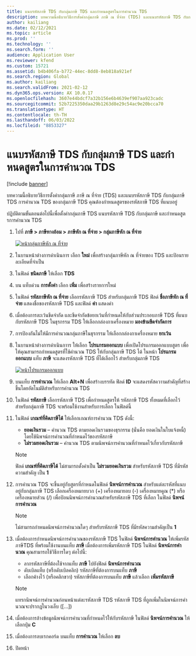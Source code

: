 ```yaml
---
title: แนบรหัสภาษี TDS กับกลุ่มภาษี TDS และกําหนดสูตรในการคํานวณ TDS
description: บทความนี้อธิบายวิธีการตั้งค่ากลุ่มภาษี ภาษี ณ ที่จ่าย (TDS) และแนบรหัสภาษี TDS กับกลุ่มภาษี TDS การคํานวณ TDS ของกลุ่มภาษี TDS คุณต้องกําหนดสูตรของรหัสภาษี TDS ที่แนบอยู่
author: kailiang
ms.date: 02/12/2021
ms.topic: article
ms.prod: ''
ms.technology: ''
ms.search.form: ''
audience: Application User
ms.reviewer: kfend
ms.custom: 15721
ms.assetid: b4b406fa-b772-44ec-8dd8-8eb818a921ef
ms.search.region: Global
ms.author: kailiang
ms.search.validFrom: 2021-02-12
ms.dyn365.ops.version: AX 10.0.17
ms.openlocfilehash: 3607e44bdcf7a32b156e6b4639ef907aa923cadc
ms.sourcegitcommit: 52b7225350daa29b1263d8e29c54ac9e20bcca70
ms.translationtype: HT
ms.contentlocale: th-TH
ms.lasthandoff: 06/03/2022
ms.locfileid: "8853327"
---
```

# <a name="attach-tds-tax-codes-to-tds-tax-groups-and-define-the-formula-for-calculating-tds"></a>แนบรหัสภาษี TDS กับกลุ่มภาษี TDS และกําหนดสูตรในการคํานวณ TDS

[!include [banner](../includes/banner.md)]

บทความนี้อธิบายวิธีการตั้งค่ากลุ่มภาษี ภาษี ณ ที่จ่าย (TDS) และแนบรหัสภาษี TDS กับกลุ่มภาษี TDS การคํานวณ TDS ของกลุ่มภาษี TDS คุณต้องกําหนดสูตรของรหัสภาษี TDS ที่แนบอยู่

ปฏิบัติตามขั้นตอนต่อไปนี้เพื่อตั้งค่ากลุ่มภาษี TDS แนบรหัสภาษี TDS กับกลุ่มภาษี และกําหนดสูตรการคํานวณ TDS

1. ไปที่ **ภาษี \> ภาษีทางอ้อม \> ภาษีหัก ณ ที่จ่าย \> กลุ่มภาษีหัก ณ ที่จ่าย**

    [![หน้ากลุ่มภาษีหัก ณ ที่จ่าย](./media/apac-ind-TDS-29.png)](./media/apac-ind-TDS-29.png)

2. ในบานหน้าต่างการดำเนินการ เลือก **ใหม่** เพื่อสร้างกลุ่มภาษีหัก ณ ที่จ่ายของ TDS และป้อนรายละเอียดที่จำเป็น
3. ในฟิลด์ **ชนิดภาษี** ให้เลือก **TDS**
4. บน แท็บด่วน **การตั้งค่า** เลือก **เพิ่ม** เพื่อสร้างรายการใหม่
5. ในฟิลด์ **รหัสภาษีหัก ณ ที่จ่าย** เลือกรหัสภาษี TDS สำหรับกลุ่มภาษี TDS ฟิลด์ **ชื่อภาษีหัก ณ ที่จ่าย** แสดงชื่อของรหัสภาษี TDS และฟิลด์ **ค่า** แสดงค่า
6. เมื่อต้องการละเว้นขีดจํากัด และขีดจํากัดข้อยกเว้นที่กําหนดให้กับส่วนประกอบภาษี TDS ที่แนบกับรหัสภาษี TDS ในธุรกรรม TDS ให้เลือกกล่องกาเครื่องหมาย **มองข้ามขีดจํากัดการ**
7. การป้องกันไม่ให้มีการคํานวณกลุ่มภาษีในธุรกรรม ให้เลือกกล่องกาเครื่องหมาย **ยกเว้น**
8. ในบานหน้าต่างการดำเนินกาาร ให้เลือก **โปรแกรมออกแบบ** เพื่อเปิดโปรแกรมออกแบบสูตร เพื่อให้คุณสามารถกําหนดสูตรที่ใช้คํานวณ TDS ให้กับกลุ่มภาษี TDS ได้ ในหน้า **โปรแกรมออกแบบ** แท็บ **ภาษี** จะแสดงรหัสภาษี TDS ที่ได้เลือกไว้ สำหรับกลุ่มภาษี TDS

    [![หน้าโปรแกรมออกแบบ](./media/apac-ind-TDS-30.png)](./media/apac-ind-TDS-30.png)

9. บนแท็บ **การคํานวณ** ให้เลือก **Alt+N** เพื่อสร้างบรรทัด ฟิลด์ **ID** จะแสดงรหัสควาามสำคัญที่สร้างขึ้นโดยอัตโนมัติสำหรับการคำนวณ TDS
10. ในฟิลด์ **รหัสภาษี** เลือกรหัสภาษี TDS เพื่อกำหนดสูตรให้ รหัสภาษี TDS ทั้งหมดที่เลือกไว้สำหรับกลุ่มภาษี TDS จะพร้อมใช้งานสำหรับการเลือก ในฟิลด์นี้
11. ในฟิลด์ **เกณฑ์ที่คิดภาษีได้** ให้เลือกเกณฑ์การคํานวณ TDS ดังนี้:

    - **ยอดเงินรวม** – คํานวณ TDS ตามยอดเงินรวมของธุรกรรม (นั่นคือ ยอดเงินในใบแจ้งหนี้) โดยใช้นิพจน์การคํานวณที่กําหนดไว้ของรหัสภาษี
    - **ไม่รวมยอดเงินรวม** – คํานวณ TDS ตามนิพจน์การคํานวณที่กําหนดไว้เกี่ยวกับรหัสภาษี

    > [!NOTE]
    > ฟิลด์ **เกณฑ์ที่คิดภาษีได้** ไม่สามารถตั้งค่าเป็น **ไม่รวมยอดเงินรวม** สำหรับรหัสภาษี TDS ที่มีรหัสความสำคัญ เป็น **1**

12. การคํานวณ TDS จะขึ้นอยู่กับสูตรที่กําหนดในฟิลด์ **นิพจน์การคํานวณ** สำหรับแต่ละรหัสที่แนบอยู่กับกลุ่มภาษี TDS เลือกเครื่องหมายบวก (+) เครื่องหมายลบ (-) เครื่องหมายคูณ (\*) หรือเครื่องหมายส่วน (/) เพื่อป้อนนิพจน์การคํานวณสำหรับรหัสภาษี TDS ที่เลือก ในฟิลด์ **นิพจน์การคํานวณ**

    > [!NOTE]
    > ไม่สามารถกําหนดนิพจน์การคํานวณใดๆ สำหรับรหัสภาษี TDS ที่มีรหัสความสำคัญเป็น **1**

13. เมื่อต้องการกําหนดนิพจน์การคํานวณของรหัสภาษี TDS ในฟิลด์ **นิพจน์การคํานวณ** ให้เพิ่มรหัสภาษีTDS ที่พร้อมใช้งานบนแท็บ **ภาษี** เมื่อต้องการเพิ่มรหัสภาษี TDS ในฟิลด์ **นิพจน์การคํานวณ** คุณสามารถใช้วิธีการใดๆ ต่อไปนี้:

    - ลากรหัสภาษีที่ต้องใช้จากแท็บ **ภาษี** ไปยังฟิลด์ **นิพจน์การคํานวณ**
    - ดับเบิลแท็บ (หรือดับเบิลคลิก) รหัสภาษีที่ต้องการบนแท็บ **ภาษี**
    - เลือกค้างไว้ (หรือคลิกขวา) รหัสภาษีที่ต้องการบนแท็บ **ภาษี** แล้วเลือก **เพิ่มรหัสภาษี**

    > [!NOTE]
    > แทรกนิพจน์การคํานวณก่อนหน้าแต่ละรหัสภาษี TDS รหัสภาษี TDS ที่ถูกเพิ่มในนิพจน์การคํานวณจะปรากฏในวงเล็บ (\[...\])

14. เมื่อต้องการล้างข้อมูลนิพจน์การคํานวณที่กําหนดไว้ให้กับรหัสภาษี ในฟิลด์ **นิพจน์การคํานวณ** ให้เลือกปุ่ม **C**
15. เมื่อต้องการลบเรกคอร์ด บนแท็บ **การคํานวณ** ให้เลือก **ลบ**
16. ปิดหน้า
